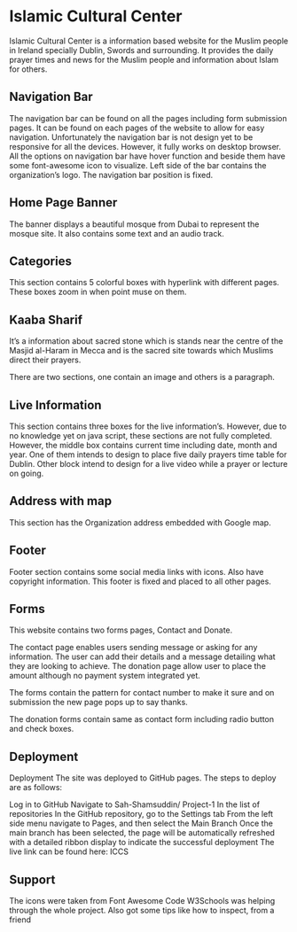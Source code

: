 
# Islamic Cultural Center

Islamic Cultural Center is a information based website for the Muslim people in Ireland specially Dublin, Swords and surrounding. It provides the daily prayer times and news for the Muslim people and information about Islam for others. 

## Navigation Bar

The navigation bar can be found on all the pages including form submission pages. It can be found on each pages of the website to allow for easy navigation.
Unfortunately the navigation bar is not design yet to be responsive for all the devices. However, it fully works on desktop browser.
All the options on navigation bar have hover function and beside them have some font-awesome icon to visualize. Left side of the bar contains the organization’s logo. The navigation bar position is fixed.
## Home Page Banner

The banner displays a beautiful mosque from Dubai to represent the mosque site. It also contains some text and an audio track. 
## Categories 

This section contains 5 colorful boxes with hyperlink with different pages. These boxes zoom in when point muse on them. 
## Kaaba Sharif

It’s a information about sacred stone which is stands near the centre of the Masjid al-Haram in Mecca and is the sacred site towards which Muslims direct their prayers. 

There are two sections, one contain an image and others is a paragraph. 
## Live Information

This section contains three boxes for the live information’s. However, due to no knowledge yet on java script, these sections are not fully completed.
However, the middle box contains current time including date, month and year. 
One of them intends to design to place five daily prayers time table for Dublin.
Other block intend to design for a live video while a prayer or lecture on going.
## Address with map

This section has the Organization address embedded with Google map.
## Footer

Footer section contains some social media links with icons. Also have copyright information. This footer is fixed and placed to all other pages.
## Forms

This website contains two forms pages, Contact and Donate. 

The contact page enables users sending message or asking for any information.  The user can add their details and a message detailing what they are looking to achieve.
The donation page allow user to place the amount although no payment system integrated yet. 

The forms contain the pattern for contact number to make it sure and on submission the new page pops up to say thanks. 

The donation forms contain same as contact form including radio button and check boxes.


## Deployment

Deployment
The site was deployed to GitHub pages. The steps to deploy are as follows:

Log in to GitHub
Navigate to Sah-Shamsuddin/
Project-1
 In the list of repositories
In the GitHub repository, go to the Settings tab
From the left side menu navigate to Pages, and then select the Main Branch
Once the main branch has been selected, the page will be automatically refreshed with a detailed ribbon display to indicate the successful deployment
The live link can be found here: ICCS

## Support


The icons were taken from Font Awesome
Code W3Schools was helping through the whole project. Also got some tips like how to inspect, from a friend
